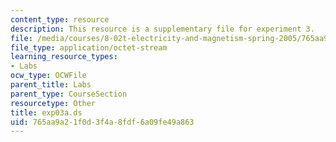 ```yaml
---
content_type: resource
description: This resource is a supplementary file for experiment 3.
file: /media/courses/8-02t-electricity-and-magnetism-spring-2005/765aa9a21f0d3f4a8fdf6a09fe49a863_exp03a.ds
file_type: application/octet-stream
learning_resource_types:
- Labs
ocw_type: OCWFile
parent_title: Labs
parent_type: CourseSection
resourcetype: Other
title: exp03a.ds
uid: 765aa9a2-1f0d-3f4a-8fdf-6a09fe49a863
---
```


